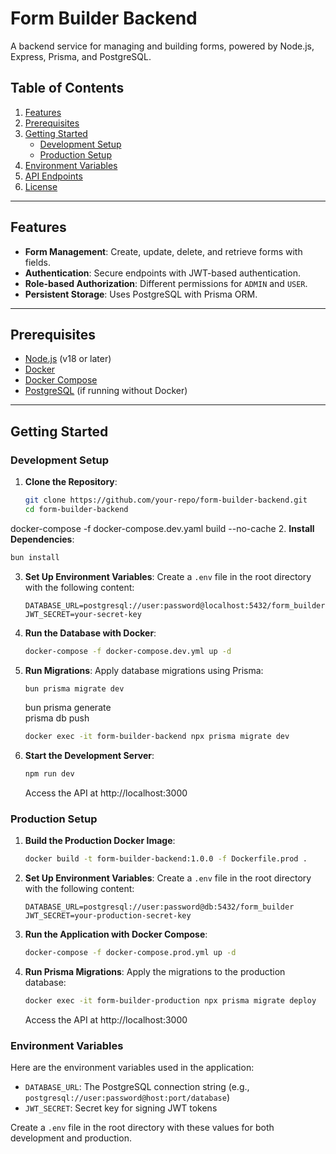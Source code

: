 # Form Builder Backend

A backend service for managing and building forms, powered by Node.js, Express, Prisma, and PostgreSQL.

## Table of Contents

1. [Features](#features)
2. [Prerequisites](#prerequisites)
3. [Getting Started](#getting-started)
   - [Development Setup](#development-setup)
   - [Production Setup](#production-setup)
4. [Environment Variables](#environment-variables)
5. [API Endpoints](#api-endpoints)
6. [License](#license)

---

## Features

- **Form Management**: Create, update, delete, and retrieve forms with fields.
- **Authentication**: Secure endpoints with JWT-based authentication.
- **Role-based Authorization**: Different permissions for `ADMIN` and `USER`.
- **Persistent Storage**: Uses PostgreSQL with Prisma ORM.

---

## Prerequisites

- [Node.js](https://nodejs.org/) (v18 or later)
- [Docker](https://www.docker.com/)
- [Docker Compose](https://docs.docker.com/compose/)
- [PostgreSQL](https://www.postgresql.org/) (if running without Docker)

---

## Getting Started

### Development Setup

1. **Clone the Repository**:

   ```bash
   git clone https://github.com/your-repo/form-builder-backend.git
   cd form-builder-backend
   ```

docker-compose -f docker-compose.dev.yaml build --no-cache 2. **Install Dependencies**:

```bash
bun install
```

3. **Set Up Environment Variables**:
   Create a `.env` file in the root directory with the following content:

   ```env
   DATABASE_URL=postgresql://user:password@localhost:5432/form_builder
   JWT_SECRET=your-secret-key
   ```

4. **Run the Database with Docker**:

   ```bash
   docker-compose -f docker-compose.dev.yml up -d
   ```

5. **Run Migrations**:
   Apply database migrations using Prisma:

   ```bash
   bun prisma migrate dev
   ```

   bun prisma generate  
   prisma db push

   <!-- docker exec -it form-builder-backend bun prisma migrate deploy -->

   ```bash
   docker exec -it form-builder-backend npx prisma migrate dev
   ```

6. **Start the Development Server**:

   ```bash
   npm run dev
   ```

   Access the API at http://localhost:3000

### Production Setup

1. **Build the Production Docker Image**:

   ```bash
   docker build -t form-builder-backend:1.0.0 -f Dockerfile.prod .
   ```

2. **Set Up Environment Variables**:
   Create a `.env` file in the root directory with the following content:

   ```env
   DATABASE_URL=postgresql://user:password@db:5432/form_builder
   JWT_SECRET=your-production-secret-key
   ```

3. **Run the Application with Docker Compose**:

   ```bash
   docker-compose -f docker-compose.prod.yml up -d
   ```

4. **Run Prisma Migrations**:
   Apply the migrations to the production database:

   ```bash
   docker exec -it form-builder-production npx prisma migrate deploy
   ```

   Access the API at http://localhost:3000

### Environment Variables

Here are the environment variables used in the application:

- `DATABASE_URL`: The PostgreSQL connection string (e.g., `postgresql://user:password@host:port/database`)
- `JWT_SECRET`: Secret key for signing JWT tokens

Create a `.env` file in the root directory with these values for both development and production.

<!-- bun prisma generate  -->
<!-- bun prisma db push -->
